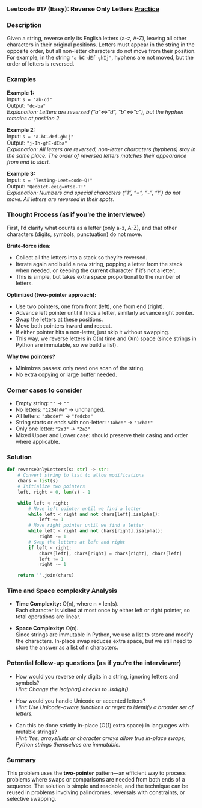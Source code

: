 ### Leetcode 917 (Easy): Reverse Only Letters [Practice](https://leetcode.com/problems/reverse-only-letters/)

### Description  
Given a string, reverse only its English letters (a-z, A-Z), leaving all other characters in their original positions. Letters must appear in the string in the opposite order, but all non-letter characters do not move from their position.  
For example, in the string `"a-bC-dEf-ghIj"`, hyphens are not moved, but the order of letters is reversed.

### Examples  

**Example 1:**  
Input: `s = "ab-cd"`  
Output: `"dc-ba"`  
*Explanation: Letters are reversed (“a”⇔“d”, “b”⇔“c”), but the hyphen remains at position 2.*

**Example 2:**  
Input: `s = "a-bC-dEf-ghIj"`  
Output: `"j-Ih-gfE-dCba"`  
*Explanation: All letters are reversed, non-letter characters (hyphens) stay in the same place. The order of reversed letters matches their appearance from end to start.*

**Example 3:**  
Input: `s = "Test1ng-Leet=code-Q!"`  
Output: `"Qedo1ct-eeLg=ntse-T!"`  
*Explanation: Numbers and special characters (“1”, “=”, “-”, “!”) do not move. All letters are reversed in their spots.*

### Thought Process (as if you’re the interviewee)  
First, I’d clarify what counts as a letter (only a-z, A-Z), and that other characters (digits, symbols, punctuation) do not move.

**Brute-force idea:**  
- Collect all the letters into a stack so they’re reversed.
- Iterate again and build a new string, popping a letter from the stack when needed, or keeping the current character if it’s not a letter.
- This is simple, but takes extra space proportional to the number of letters.

**Optimized (two-pointer approach):**  
- Use two pointers, one from front (left), one from end (right).
- Advance left pointer until it finds a letter, similarly advance right pointer.
- Swap the letters at these positions.
- Move both pointers inward and repeat.
- If either pointer hits a non-letter, just skip it without swapping.
- This way, we reverse letters in O(n) time and O(n) space (since strings in Python are immutable, so we build a list).

**Why two pointers?**  
- Minimizes passes: only need one scan of the string.
- No extra copying or large buffer needed.

### Corner cases to consider  
- Empty string: `""` → `""`
- No letters: `"1234!@#"` → unchanged.
- All letters: `"abcdef"` → `"fedcba"`
- String starts or ends with non-letter: `"1abc!"` → `"1cba!"`
- Only one letter: `"2a3"` → `"2a3"`
- Mixed Upper and Lower case: should preserve their casing and order where applicable.

### Solution

```python
def reverseOnlyLetters(s: str) -> str:
    # Convert string to list to allow modifications
    chars = list(s)
    # Initialize two pointers
    left, right = 0, len(s) - 1

    while left < right:
        # Move left pointer until we find a letter
        while left < right and not chars[left].isalpha():
            left += 1
        # Move right pointer until we find a letter
        while left < right and not chars[right].isalpha():
            right -= 1
        # Swap the letters at left and right
        if left < right:
            chars[left], chars[right] = chars[right], chars[left]
            left += 1
            right -= 1

    return ''.join(chars)
```

### Time and Space complexity Analysis  

- **Time Complexity:** O(n), where n = len(s).  
  Each character is visited at most once by either left or right pointer, so total operations are linear.

- **Space Complexity:** O(n).  
  Since strings are immutable in Python, we use a list to store and modify the characters. In-place swap reduces extra space, but we still need to store the answer as a list of n characters.

### Potential follow-up questions (as if you’re the interviewer)  

- How would you reverse only digits in a string, ignoring letters and symbols?  
  *Hint: Change the isalpha() checks to .isdigit().*

- How would you handle Unicode or accented letters?  
  *Hint: Use Unicode-aware functions or regex to identify a broader set of letters.*

- Can this be done strictly in-place (O(1) extra space) in languages with mutable strings?  
  *Hint: Yes, arrays/lists or character arrays allow true in-place swaps; Python strings themselves are immutable.*

### Summary  
This problem uses the **two-pointer** pattern—an efficient way to process problems where swaps or comparisons are needed from both ends of a sequence. The solution is simple and readable, and the technique can be reused in problems involving palindromes, reversals with constraints, or selective swapping.